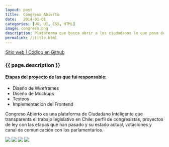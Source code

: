```yaml
---
layout: post
title:  Congreso Abierto
date:   2014-01-01
categories: [UX, UI, CSS, HTML]
image: congreso.png
description: Plataforma que busca abrir a los ciudadanos lo que pasa dentro del congreso chileno.
permalink: /:title.html
---
```

<p>
<a href="http://congresoabierto.cl/" target="_blank"><i class="fa fa-external-link-square" aria-hidden="true"></i> Sitio web | </a><a href="https://github.com/ciudadanointeligente/legislative" target="_blank"><i class="fa fa-github" aria-hidden="true"></i> Código en Github</a>
</p>

<h3>{{ page.description }}</h3>

<h4>Etapas del proyecto de las que fui responsable:</h4>
<ul class="linea list-unstyled">
  <li>Diseño de Wireframes</li>
  <li>Diseño de Mockups</li>
  <li>Testeos</li>
  <li>Implementación del Frontend</li>
</ul>

Congreso Abierto es una plataforma de Ciudadano Inteligente que transparenta el trabajo legislativo en Chile: perfil de congresistas, proyectos de ley con las etapas que han pasado y su estado actual, votaciones y canal de comunicación con los parlamentarios.

<img src="{{ site.baseurl }}img/content/ca01.png" class="img-responsive">
<img src="{{ site.baseurl }}img/content/ca02.png" class="img-responsive">
<img src="{{ site.baseurl }}img/content/ca03.png" class="img-responsive">
<img src="{{ site.baseurl }}img/content/ca04.png" class="img-responsive">
